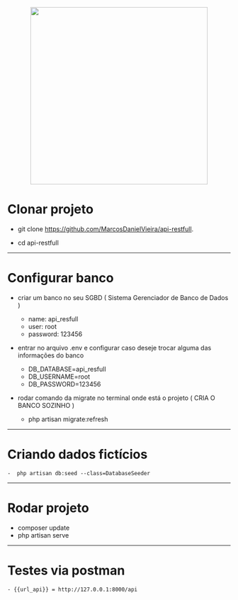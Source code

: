 <p align="center">
    <a href="https://laravel.com" target="_blank"><img src="https://raw.githubusercontent.com/laravel/art/master/logo-lockup/5%20SVG/2%20CMYK/1%20Full%20Color/laravel-logolockup-cmyk-red.svg" width="400"></a>
</p>

# Clonar projeto

-  git clone https://github.com/MarcosDanielVieira/api-restfull.

-  cd api-restfull

---
# Configurar banco

- criar um banco no seu SGBD ( Sistema Gerenciador de Banco de Dados )
    - name: api_resfull
    - user: root
    - password: 123456

- entrar no arquivo .env e configurar caso deseje trocar alguma das informações do banco
    - DB_DATABASE=api_resfull
    - DB_USERNAME=root
    - DB_PASSWORD=123456

- rodar comando da migrate no terminal onde está o projeto ( CRIA O BANCO SOZINHO )

    -  php artisan migrate:refresh
    
---
# Criando dados fictícios

    -  php artisan db:seed --class=DatabaseSeeder

---
# Rodar projeto

- composer update
- php artisan serve

---
# Testes via postman
    - {{url_api}} = http://127.0.0.1:8000/api